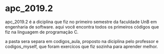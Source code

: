 # apc_2019.2

apc_2019.2 é a diciplina que fiz no primeiro semestre da faculdade UnB em engenharia de software. aqui você encontra todos os primeiros códigos que fiz na linguagem de programação C.

a pasta sera separa em codigos_aula, proposto na diciplina pelo professor e codigos_myself, que foram exercícos que fiz sozinha para aprender melhor.
